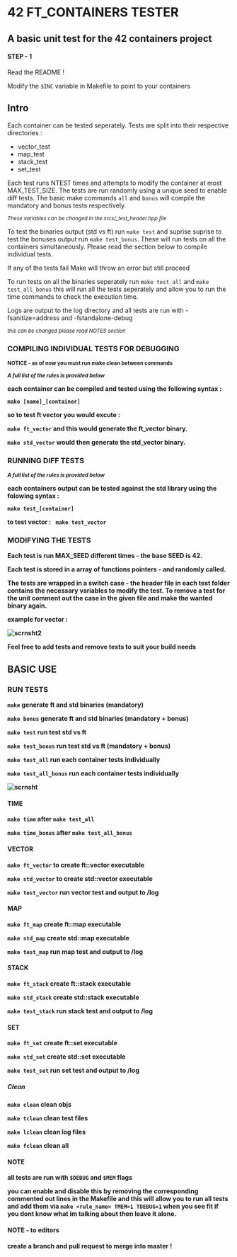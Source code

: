 # 42 FT_CONTAINERS TESTER
## A basic unit test for the 42 containers project

#### STEP - 1
Read the README !

Modify the ```$INC``` variable in Makefile to point to your containers

## Intro

Each container can be tested seperately. Tests are split into their respective directories :
<ul>
<li> vector_test
<li> map_test
<li> stack_test
<li> set_test
</ul>

Each test runs NTEST times and attempts to modify the container at most MAX_TEST_SIZE. The tests are run randomly using a unique seed to enable diff tests. The basic make commands ```all``` and ```bonus``` will compile the mandatory and bonus tests respectively.

<sub>*These variables can be changed in the srcs/_test_header.hpp file*</sub>

To test the binaries output (std vs ft) run ```make test``` and suprise suprise to test the bonuses output
run ```make test_bonus```. These will run tests on all the containers simultaneously. Please read the section below to compile individual tests.

If any of the tests fail Make will throw an error but still proceed

To run tests on all the binaries seperately run ```make test_all``` and ```make test_all_bonus``` this will run all the tests seperately and allow you to run the time commands to check the execution time.

Logs are output to the log directory and all tests are run with -fsanitize=address and -fstandalone-debug

<sub>*this can be changed please read NOTES section*</sub>

### COMPILING INDIVIDUAL TESTS FOR DEBUGGING

<sub> <b>NOTICE - as of now you must run make clean between commands </br> </sub>

<sub>*A full list of the rules is provided below*</sub>

each container can be compiled and tested using the following syntax :

```make [name]_[container]```

so to test ft vector you would excute :

```make ft_vector``` and this would generate the **ft_vector** binary.


```make std_vector``` would then generate the **std_vector** binary.

### RUNNING DIFF TESTS

<sub>*A full list of the rules is provided below*</sub>

each containers output can be tested against the std library using the folowing syntax :

```make test_[container]```

to test vector : ``` make test_vector```

### MODIFYING THE TESTS

Each test is run MAX_SEED different times - the base SEED is 42.

Each test is stored in a array of functions pointers - and randomly called.

The tests are wrapped in a switch case - the header file in each test folder contains
the necessary variables to modify the test. To remove a test for the unit comment out
the case in the given file and make the wanted binary again.

example for vector :

![scrnsht2](https://user-images.githubusercontent.com/61289826/158005653-54339d4f-d99d-497d-b0a6-cec9c4b7c27d.png)

Feel free to add tests and remove tests to suit your build needs

## BASIC USE
### RUN TESTS

```make```              generate ft and std binaries (mandatory)

```make bonus```        generate ft and std binaries (mandatory + bonus)

```make test```         run test std vs ft

```make test_bonus```   run test std vs ft (mandatory + bonus)

```make test_all```      run each container tests individually

```make test_all_bonus``` run each container tests individually

![scrnsht](https://user-images.githubusercontent.com/61289826/158044227-7722115c-28cc-4cd7-b6e3-03c375576db1.png)

#### TIME

```make time```  after ```make test_all```

```make time_bonus```  after ```make test_all_bonus```

#### VECTOR

```make ft_vector``` to create ft::vector executable

```make std_vector```   to create std::vector executable

```make test_vector```  run vector test and output to /log
#### MAP
```make ft_map```		create ft::map executable

```make std_map```		create std::map executable

```make test_map```		run map test and output to /log
#### STACK
```make ft_stack```		create ft::stack executable

```make std_stack```	create std::stack executable

```make test_stack```	run stack test and output to /log
#### SET
```make ft_set```		create ft::set executable

```make std_set```		create std::set executable

```make test_set```		run set test and output to /log
##### Clean
```make clean```		clean objs

```make tclean```       clean test files

```make lclean```       clean log files

```make fclean```       clean all

#### NOTE
all tests are run with ```$DEBUG``` and ```$MEM``` flags

you can enable and disable this by removing the corresponding commented out lines in the Makefile 
and this will allow you to run all tests and add them via ```make <rule_name> TMEM=1 TDEBUG=1```
when you see fit if you dont know what im talking about then leave it alone.

#### NOTE - to editors
create a branch and pull request to merge into master !
